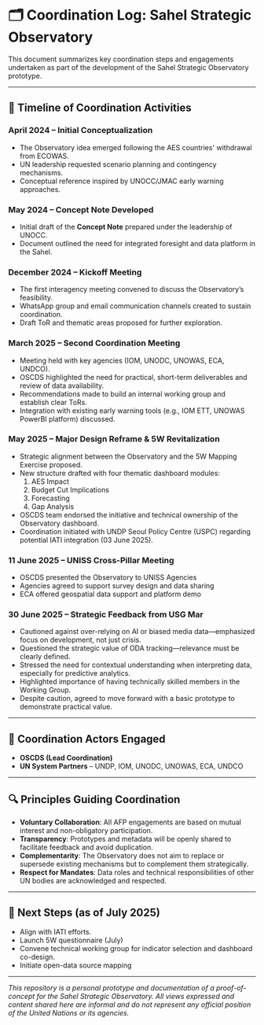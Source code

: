 # 🗂 Coordination Log: Sahel Strategic Observatory

This document summarizes key coordination steps and engagements undertaken as part of the development of the Sahel Strategic Observatory prototype.

---

## 📅 Timeline of Coordination Activities

### **April 2024** – Initial Conceptualization
- The Observatory idea emerged following the AES countries' withdrawal from ECOWAS.
- UN leadership requested scenario planning and contingency mechanisms.
- Conceptual reference inspired by UNOCC/JMAC early warning approaches.

### **May 2024** – Concept Note Developed
- Initial draft of the **Concept Note** prepared under the leadership of UNOCC.
- Document outlined the need for integrated foresight and data platform in the Sahel.

### **December 2024** – Kickoff Meeting
- The first interagency meeting convened to discuss the Observatory’s feasibility.
- WhatsApp group and email communication channels created to sustain coordination.
- Draft ToR and thematic areas proposed for further exploration.

### **March 2025** – Second Coordination Meeting
- Meeting held with key agencies (IOM, UNODC, UNOWAS, ECA, UNDCO).
- OSCDS highlighted the need for practical, short-term deliverables and review of data availability.
- Recommendations made to build an internal working group and establish clear ToRs.
- Integration with existing early warning tools (e.g., IOM ETT, UNOWAS PowerBI platform) discussed.

### **May 2025** – Major Design Reframe & 5W Revitalization
- Strategic alignment between the Observatory and the 5W Mapping Exercise proposed.
- New structure drafted with four thematic dashboard modules:
  1. AES Impact
  2. Budget Cut Implications
  3. Forecasting
  4. Gap Analysis
- OSCDS team endorsed the initiative and technical ownership of the Observatory dashboard.
- Coordination initiated with UNDP Seoul Policy Centre (USPC) regarding potential IATI integration (03 June 2025).

### **11 June 2025** – UNISS Cross-Pillar Meeting
- OSCDS presented the Observatory to UNISS Agencies
- Agencies agreed to support survey design and data sharing
- ECA offered geospatial data support and platform demo

### **30 June 2025** – Strategic Feedback from USG Mar
- Cautioned against over-relying on AI or biased media data—emphasized focus on development, not just crisis.
- Questioned the strategic value of ODA tracking—relevance must be clearly defined.
- Stressed the need for contextual understanding when interpreting data, especially for predictive analytics.
- Highlighted importance of having technically skilled members in the Working Group.
- Despite caution, agreed to move forward with a basic prototype to demonstrate practical value.

---

## 🤝 Coordination Actors Engaged

- **OSCDS (Lead Coordination)**  
- **UN System Partners** – UNDP, IOM, UNODC, UNOWAS, ECA, UNDCO  

---
## 🔍 Principles Guiding Coordination

- **Voluntary Collaboration**: All AFP engagements are based on mutual interest and non-obligatory participation.
- **Transparency**: Prototypes and metadata will be openly shared to facilitate feedback and avoid duplication.
- **Complementarity**: The Observatory does not aim to replace or supersede existing mechanisms but to complement them strategically.
- **Respect for Mandates**: Data roles and technical responsibilities of other UN bodies are acknowledged and respected.

---

## 🧭 Next Steps (as of July 2025)
- Align with IATI efforts.
- Launch 5W questionnaire (July)
- Convene technical working group for indicator selection and dashboard co-design.
- Initiate open-data source mapping




---
*This repository is a personal prototype and documentation of a proof-of-concept for the Sahel Strategic Observatory. All views expressed and content shared here are informal and do not represent any official position of the United Nations or its agencies.*
